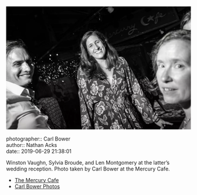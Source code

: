 ![Winston Vaughn, Sylvia Broude, and Len Montgomery](assets/2019-06-29-set-4-the-dance-52.webp)

photographer:: Carl Bower  
author:: Nathan Acks  
date:: 2019-06-29 21:38:01

Winston Vaughn, Sylvia Broude, and Len Montgomery at the latter’s wedding reception. Photo taken by Carl Bower at the Mercury Cafe.

* [The Mercury Cafe](http://mercurycafe.com)
* [Carl Bower Photos](https://carlbowerphotos.com)
